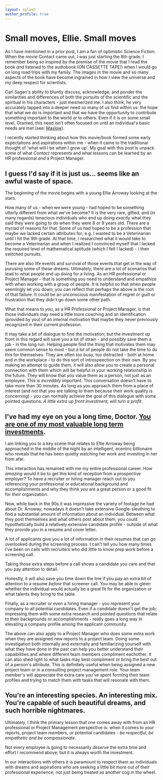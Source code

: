 ```yaml
---
layout: splash
author_profile: true
---
```


# Small moves, Ellie. Small moves
As I have mentioned in a prior post, I am a fan of optimistic Science Fiction. When the movie Contact came out, I was just starting the 8th grade. I remember being so inspired by the premise of the movie that I read the book *and* listened to the audiobook (ON CASSETTE TAPE!) when I would go on long road trips with my family. The images in the movie and so many aspects of the book have become ingrained in how I view the universe and my deep respect for scientists. 

Carl Sagan's ability to bluntly discuss, acknowledge, and ponder the similarities and differences of both the pursuits of the scientific and the spiritual in his characters - just mesmerized me. I also think, he very accurately tapped into a deeper need so many of us find within us: the hope that what we do is important and that we have the opportunity to contribute something important to the world *or* to others. Even if it is on some small level. Granted, this need isn't often focused on until an individual's basic needs are met (see: <a href="https://en.wikipedia.org/wiki/Maslow%27s_hierarchy_of_needs">Maslow</a>). 

I recently started thinking about how this movie/book formed some early expectations and aspirations within me - when it came to the traditional thought of 'what will I be when I grow up'. My goal with this post is unpack some of what *Contact* represents and what lessons can be learned by an HR professional *and* a Project Manager.

## I guess I'd say if it is just us... seems like an awful waste of space.

The beginning of the movie begins with a young Ellie Arroway looking at the stars. 

How many of us - when we were young - had hoped to be something utterly different from what we've become? It is the very rare, gifted, and (in many regards) tenacious individuals who end up doing *exactly* what they said they were going to do when they were 8 or 9 years old. There are a myriad of reasons for that. Some of us had hoped to be a profession that maybe we lacked certain attributes for; e.g. I wanted to be a Veterinarian until I hit the 9th grade. At that time, I researched what it would take to become a Veterinarian and when I realized I convinced myself that I lacked the required level of mathematical aptitude (which I felt I lacked) - I then switched pursuits. 

There are also life events and survival of those events that get in the way of purusing some of these dreams. Ultimately, there are a lot of scenarios that lead to what people end up doing for a living. As an HR professional or Project Manager - that is something you need to understand and empathize with when working with a group of people. It is helpful so that when people seemingly let you down; you can reflect that perhaps the above is the root of that failure. It could be an unconscious manifestation of regret or guilt or frustration that they didn't go down some other path. 

What that means to *you*, as a HR Professional or Project Manager, is that those individuals may need a little more coaching and an identification (provided by you) of an internal motivation that maybe they never previously recognized in their current profession. 

It may take a bit of dialogue to find the motivation; but the investment up front in this regard will save you a lot of strain - and possibly save them a job - in the long run. Helping people find the thing that motivates them may seem common sense to most - but a lot of people do not take the time to do this for themselves. They are often too busy, too distracted - both at home and in the workplace - to do this sort of introspeection on their own. By you making an attempt to guide them, it will also allow you to create a personal connection with them which will be helpful in your working relationship in the future. They will know that you value them as a person, not just as an employee. This is *incredibly* important. This conversation doesn't have to take more than 30 minutes. As long as you approach them from a place of interest (and not that you are talking to them because their work quality is concerning) - you can normally achieve the goal of this dialogue with some pointed questions. *A little extra up front investment, will turn a profit*.

## I've had my eye on you a long time, Doctor. <a href="https://www.youtube.com/watch?v=ePa6eUxhkYo">You are one of my most valuable long term investments</a>.

I am linking you to a key scene that relates to Ellie Arroway being approached in the middle of the night by an intelligent, ecentric billionaire who reveals that he has been quietly watching her work and investing in her from afar. 

This interaction has remained with me my entire professional career. How *amazing* would it be to get this kind of reception from a prospective employer? To have a recruiter or hiring manager reach out to you referencing your professional or educational background and accomplishments and why they think *you* are a great person or a good fit for *their* organization. 

Now, while back in the 90s it was impressive the variety of footage he had about Dr. Arroway; nowadays it doesn't take extensive Google-sleuthing to find a substantial amount of information about an individual. Between what they post themselves and what others post about them, you could hypothetically build a relatively extensive candidate profile - outside of what they provide you in a resume and cover letter. 

A lot of applicants give you a lot of information *in* their resumes that can go overlooked during the screening process. I can't tell you how many times I've been on calls with recruiters who did little to know prep work before a screening call. 

Taking those extra steps before a call shows a candidate you care and that you pay attention to detail. 

Honestly, it will also save you time down the line if you pay an extra bit of attention to a resume *before* that screener call. You may be able to gleen whether the individual would actually be a great fit for the organization or what talents they bring to the table. 

Finally, as a recruiter or even a hiring manager - you represent your company to all potential candidates. Even if a candidate doesn't get the job; impressing them with some extra research and pointed questions that relate to their backgrounds or accomplishments - really goes a long way in elevating a company profile among the applicant community.

The above can also apply to a Project Manager who does some extra work when they are assigned new reports to a project team. Doing some investigation both internally and externally and familiarizing yourself with what they have done in the past can help you better understand their capaibilities and where different team members compliment eachother. It can also shed light to what tasks may best compliment or bring the best out of a person's attribute. This is definitely useful when being assigned a new project team or in a consulting project management role. Your team member's will appreciate the extra care you've spent forming their team profiles and trying to match them with tasks that will resonate with them.

## You're an interesting species. An interesting mix. You're capable of such beautiful dreams, and such horrible nightmares.

Ultimately, I think the primary lesson that one comes away with from an HR professional or Project Management perspective is: when it comes to your reports, project team members, or potential candidates - *be respectful, be empathetic and be compassionate*. 

Not every employee is going to necessarily *deserve* the extra time and effort I recommend above; but it is always worth the investment. 

In our interactions with others it is paramount to respect them as individuals with dreams and aspirations who are seeking a little bit more out of their professional experience; not just being treated as another cog in the wheel.

